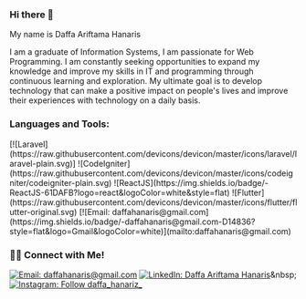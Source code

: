 ### Hi there 👋

My name is Daffa Ariftama Hanaris

I am a graduate of Information Systems, I am passionate for Web Programming. 
I am constantly seeking opportunities to expand my knowledge and improve my skills in IT and programming through continuous learning and exploration.
My ultimate goal is to develop technology that can make a positive impact on people's lives and improve their experiences with technology on a daily basis.

<h3 align="left">Languages and Tools:</h3>
<p align="left"> 
[![Laravel](https://raw.githubusercontent.com/devicons/devicon/master/icons/laravel/laravel-plain.svg)]
![CodeIgniter](https://raw.githubusercontent.com/devicons/devicon/master/icons/codeigniter/codeigniter-plain.svg)
![ReactJS](https://img.shields.io/badge/-ReactJS-61DAFB?logo=react&logoColor=white&style=flat)
![Flutter](https://raw.githubusercontent.com/devicons/devicon/master/icons/flutter/flutter-original.svg)
[![Email: daffahanaris@gmail.com](https://img.shields.io/badge/-daffahanaris@gmail.com-D14836?style=flat&logo=Gmail&logoColor=white)](mailto:daffahanaris@gmail.com)





### 🤝🏻 Connect with Me!
[![Email: daffahanaris@gmail.com](https://img.shields.io/badge/-daffahanaris@gmail.com-D14836?style=flat&logo=Gmail&logoColor=white)](mailto:daffahanaris@gmail.com)
[![LinkedIn: Daffa Ariftama Hanaris](https://img.shields.io/badge/-LinkedIn-blue?style=flat&logo=Linkedin&logoColor=white&link=https://www.linkedin.com/in/daffa-ariftama-hanaris-557b83254/)]([https://www.linkedin.com/in/farkhanmaul/](https://www.linkedin.com/in/daffa-ariftama-hanaris-557b83254/))&nbsp;
[![Instagram: Follow daffa_hanariz_](https://img.shields.io/badge/-Instagram-E4405F?style=flat&logo=Instagram&logoColor=white)](https://www.instagram.com/daffa_hanariz/)&nbsp;
